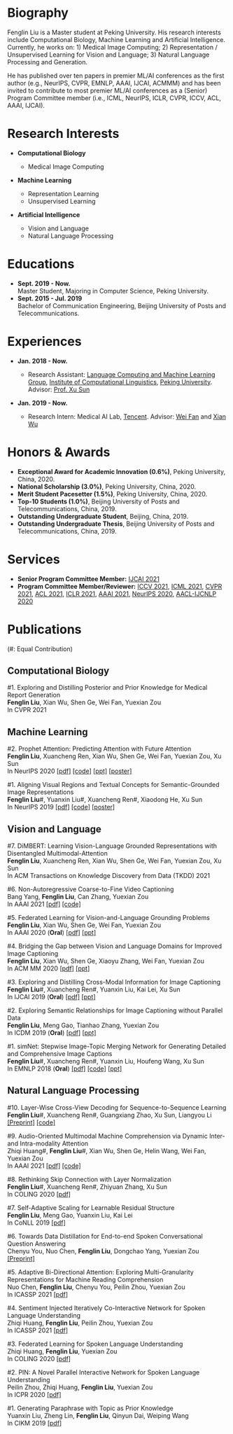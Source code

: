 # Biography
Fenglin Liu is a Master student at Peking University. His research interests include Computational Biology, Machine Learning and Artificial Intelligence. Currently, he works on: 1) Medical Image Computing; 2) Representation / Unsupervised Learning for Vision and Language; 3) Natural Language Processing and Generation.

He has published over ten papers in premier ML/AI conferences as the first author (e.g., NeurIPS, CVPR, EMNLP, AAAI, IJCAI, ACMMM) and has been invited to contribute to most premier ML/AI conferences as a (Senior) Program Committee member (i.e., ICML, NeurIPS, ICLR, CVPR, ICCV, ACL, AAAI, IJCAI).

# Research Interests
* **Computational Biology**
  * Medical Image Computing  

* **Machine Learning**
  * Representation Learning
  * Unsupervised Learning

* **Artificial Intelligence**
  * Vision and Language  
  * Natural Language Processing
  
# Educations
- **Sept. 2019 - Now.**  
  Master Student, Majoring in Computer Science, Peking University.  
- **Sept. 2015 - Jul. 2019**  
  Bachelor of Communication Engineering, Beijing University of Posts and Telecommunications.

# Experiences
* **Jan. 2018 - Now.**  
  * Research Assistant: [Language Computing and Machine Learning Group](http://lanco.pku.edu.cn/), [Institute of Computational Linguistics](http://icl.pku.edu.cn/), [Peking University](http://www.pku.edu.cn/). Advisor: [Prof. Xu Sun](http://xusun.org/)
  
* **Jan. 2019 - Now.**  
  * Research Intern: Medical AI Lab, [Tencent](https://www.tencent.com/). Advisor: [Wei Fan](https://scholar.google.com/citations?user=QvAC0OEAAAAJ) and [Xian Wu](https://scholar.google.com/citations?user=lslB5jkAAAAJ)

# Honors & Awards
* **Exceptional Award for Academic Innovation (0.6%)**, Peking University, China, 2020.
* **National Scholarship (3.0%)**, Peking University, China, 2020.
* **Merit Student Pacesetter (1.5%)**, Peking University, China, 2020.
* **Top-10 Students (1.0%)**, Beijing University of Posts and Telecommunications, China, 2019.
* **Outstanding Undergraduate Student**, Beijing, China, 2019.
* **Outstanding Undergraduate Thesis**, Beijing University of Posts and Telecommunications, China, 2019.

# Services
* **Senior Program Committee Member:** [IJCAI 2021](https://ijcai-21.org/)  
* **Program Committee Member/Reviewer:** [ICCV 2021](http://iccv2021.thecvf.com/), [ICML 2021](https://icml.cc/Conferences/2021), [CVPR 2021](http://cvpr2021.thecvf.com/), [ACL 2021](https://2021.aclweb.org/), [ICLR 2021](https://iclr.cc/Conferences/2021/), [AAAI 2021](https://aaai.org/Conferences/AAAI-21/), [NeurIPS 2020](https://nips.cc/Conferences/2020), [AACL-IJCNLP 2020](http://aacl2020.org)  

# Publications
(#: Equal Contribution)
## Computational Biology    
  #1. Exploring and Distilling Posterior and Prior Knowledge for Medical Report Generation  
  **Fenglin Liu**, Xian Wu, Shen Ge, Wei Fan, Yuexian Zou  
  In CVPR 2021  

## Machine Learning
  #2. Prophet Attention: Predicting Attention with Future Attention  
  **Fenglin Liu**, Xuancheng Ren, Xian Wu, Shen Ge, Wei Fan, Yuexian Zou, Xu Sun  
  In NeurIPS 2020 [[pdf]](https://proceedings.neurips.cc/paper/2020/file/13fe9d84310e77f13a6d184dbf1232f3-Paper.pdf) [[code]](https://github.com/fenglinliu2022fall/ProphetAttention) [[ppt]](https://github.com/fenglinliu2022fall/Slides-Posters/blob/master/NeurIPS2020_ProphetAttention_slides.pptx) [[poster]](https://github.com/fenglinliu2022fall/Slides-Posters/blob/master/NeurIPS2020_ProphetAttention_poster.pdf)  
  
  #1. Aligning Visual Regions and Textual Concepts for Semantic-Grounded Image Representations  
  **Fenglin Liu**#, Yuanxin Liu#, Xuancheng Ren#, Xiaodong He, Xu Sun  
  In NeurIPS 2019 [[pdf]](https://papers.nips.cc/paper/8909-aligning-visual-regions-and-textual-concepts-for-semantic-grounded-image-representations.pdf) [[code]](https://github.com/fenglinliu2022fall/MIA) [[poster]](https://github.com/fenglinliu2022fall/MIA/blob/master/NeurIPS2019_MIA_poster.pdf)
  
## Vision and Language
  #7. DiMBERT: Learning Vision-Language Grounded Representations with Disentangled Multimodal-Attention  
  **Fenglin Liu**, Xuancheng Ren, Xian Wu, Shen Ge, Wei Fan, Yuexian Zou, Xu Sun  
  In ACM Transactions on Knowledge Discovery from Data (TKDD) 2021  

  #6. Non-Autoregressive Coarse-to-Fine Video Captioning  
  Bang Yang, **Fenglin Liu**, Can Zhang, Yuexian Zou  
  In AAAI 2021 [[pdf]](http://web.pkusz.edu.cn/adsp/files/2020/12/405.YangB_.pdf) [[code]](https://github.com/yangbang18/Non-Autoregressive-Video-Captioning)  

  #5. Federated Learning for Vision-and-Language Grounding Problems  
  **Fenglin Liu**, Xian Wu, Shen Ge, Wei Fan, Yuexian Zou  
  In AAAI 2020 (**Oral**) [[pdf]](http://web.pkusz.edu.cn/adsp/files/2020/02/AAAI-FenglinL.pdf) [[ppt]](https://github.com/fenglinliu2022fall/Slides-Posters/blob/master/Federated_Learning-AAAI2020-slides.pptx) 

  #4. Bridging the Gap between Vision and Language Domains for Improved Image Captioning  
  **Fenglin Liu**, Xian Wu, Shen Ge, Xiaoyu Zhang, Wei Fan, Yuexian Zou  
  In ACM MM 2020 [[pdf]](http://web.pkusz.edu.cn/adsp/files/2020/09/ACM_MM2020_mmfp0774.pdf) [[ppt]](https://github.com/fenglinliu2022fall/Slides-Posters/blob/master/ACMMM2020-Bridging.pptx)  

  #3. Exploring and Distilling Cross-Modal Information for Image Captioning  
  **Fenglin Liu**#, Xuancheng Ren#, Yuanxin Liu, Kai Lei, Xu Sun  
  In IJCAI 2019 (**Oral**) [[pdf]](https://www.ijcai.org/proceedings/2019/708) [[ppt]](https://github.com/fenglinliu2022fall/Slides-Posters/blob/master/GLIED-IJCAI2019-slides.pptx)  

  #2. Exploring Semantic Relationships for Image Captioning without Parallel Data  
  **Fenglin Liu**, Meng Gao, Tianhao Zhang, Yuexian Zou  
  In ICDM 2019 (**Oral**) [[pdf]](https://ieeexplore.ieee.org/document/8970902) [[ppt]](https://github.com/fenglinliu2022fall/Slides-Posters/blob/master/Unpaired_Image_Captioning-ICDM2019-slides.pptx)
  
  #1. simNet: Stepwise Image-Topic Merging Network for Generating Detailed and Comprehensive Image Captions  
  **Fenglin Liu**#, Xuancheng Ren#, Yuanxin Liu, Houfeng Wang, Xu Sun  
  In EMNLP 2018 (**Oral**) [[pdf]](http://aclweb.org/anthology/D18-1013) [[code]](https://github.com/lancopku/simNet) [[ppt]](https://github.com/fenglinliu2022fall/Slides-Posters/blob/master/simNet-EMNLP2018-slides.pptx)  

## Natural Language Processing
  #10. Layer-Wise Cross-View Decoding for Sequence-to-Sequence Learning  
  **Fenglin Liu**#, Xuancheng Ren#, Guangxiang Zhao, Xu Sun, Liangyou Li  
  [[Preprint]](https://arxiv.org/abs/2005.08081) [[code]](https://github.com/fenglinliu2022fall/CVD)   
  
  #9. Audio-Oriented Multimodal Machine Comprehension via Dynamic Inter- and Intra-modality Attention  
  Zhiqi Huang#, **Fenglin Liu**#, Xian Wu, Shen Ge, Helin Wang, Wei Fan, Yuexian Zou  
  In AAAI 2021 [[pdf]](http://web.pkusz.edu.cn/adsp/files/2021/01/AAAI.HuangZ.pdf) [[code]](https://github.com/mazicwong/AOM-MC)  
  
  #8. Rethinking Skip Connection with Layer Normalization  
  **Fenglin Liu**#, Xuancheng Ren#, Zhiyuan Zhang, Xu Sun  
  In COLING 2020 [[pdf]](http://web.pkusz.edu.cn/adsp/files/2020/11/COLING2020__rSkip_LN.pdf)

  #7. Self-Adaptive Scaling for Learnable Residual Structure  
  **Fenglin Liu**, Meng Gao, Yuanxin Liu, Kai Lei  
  In CoNLL 2019 [[pdf]](https://www.aclweb.org/anthology/K19-1080/)
  
  #6. Towards Data Distillation for End-to-end Spoken Conversational Question Answering  
  Chenyu You, Nuo Chen, **Fenglin Liu**, Dongchao Yang, Yuexian Zou  
  [[Preprint]](https://arxiv.org/pdf/2010.08923.pdf)  

  #5. Adaptive Bi-Directional Attention: Exploring Multi-Granularity Representations for Machine Reading Comprehension  
  Nuo Chen, **Fenglin Liu**, Chenyu You, Peilin Zhou, Yuexian Zou  
  In ICASSP 2021 [[pdf]](http://web.pkusz.edu.cn/adsp/files/2021/03/%E9%99%88%E8%AF%BAICASSP2021-ADAPTIVE-BI-DIRECTIONAL-.pdf)  
  
  #4. Sentiment Injected Iteratively Co-Interactive Network for Spoken Language Understanding  
  Zhiqi Huang, **Fenglin Liu**, Peilin Zhou, Yuexian Zou  
  In ICASSP 2021 [[pdf]](http://web.pkusz.edu.cn/adsp/files/2021/03/%E9%BB%84%E8%8A%9D%E7%90%AAICASSP2021.pdf)  
  
  #3. Federated Learning for Spoken Language Understanding  
  Zhiqi Huang, **Fenglin Liu**, Yuexian Zou  
  In COLING 2020 [[pdf]](http://web.pkusz.edu.cn/adsp/files/2020/11/COLING_2020_Federated_Learning_for_Spoken_Language_Understanding__Final_.pdf)  
  
  #2. PIN: A Novel Parallel Interactive Network for Spoken Language Understanding  
  Peilin Zhou, Zhiqi Huang, **Fenglin Liu**, Yuexian Zou  
  In ICPR 2020 [[pdf]](http://web.pkusz.edu.cn/adsp/files/2020/06/PIN.pdf)  
  
  #1. Generating Paraphrase with Topic as Prior Knowledge  
  Yuanxin Liu, Zheng Lin, **Fenglin Liu**, Qinyun Dai, Weiping Wang  
  In CIKM 2019 [[pdf]](https://dl.acm.org/doi/10.1145/3357384.3358102)  
